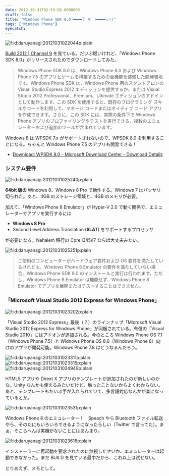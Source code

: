 ```yaml
---
date: 2012-10-31T02:53:58.0000000
draft: false
title: "Windows Phone SDK 8.0 ━━━━(゜∀゜)━━━━ッ!!"
tags: ["Windows Phone"]
eyecatch: 
---
```

<p><img src="20121031022044.png" alt="f:id:daruyanagi:20121031022044p:plain" title="f:id:daruyanagi:20121031022044p:plain" class="hatena-fotolife"></p><p><a href="http://channel9.msdn.com/">Build 2012 | Channel 9</a> を見ている。だいぶ眠いけれど、「Windows Phone SDK 8.0」がリリースされたのでダウンロードしてみた。</p>

<blockquote>
<p>Windows Phone SDK 8.0 は、Windows Phone 8.0 および Windows Phone 7.5 のアプリとゲームを構築するための全機能を装備した開発環境です。Windows Phone SDK は、Windows Phone 用のスタンドアロンの Visual Studio Express 2012 エディションを提供するか、または Visual Studio 2012 Professional、Premium、Ultimate エディションのアドインとして動作します。この SDK を使用すると、既存のプログラミング スキルやコードを利用して、マネージ コードまたはネイティブ コード アプリを作成できます。さらに、この SDK には、実際の条件下で Windows Phone アプリのプロファイリングやテストを実行できる、複数のエミュレーターおよび追加のツールが含まれています。</p>

</blockquote>
<p>Windows 8 は WPSDK 7.x がサポートされないので、WPSDK 8.0 を利用することになる。ちゃんと Windows Phone 7.5 のアプリも開発できる！</p>

<ul>
<li><a href="http://www.microsoft.com/ja-jp/download/details.aspx?id=35471">Download: WPSDK 8.0 - Microsoft Download Center - Download Details</a></li>
</ul>
<div class="section">
<h3>システム要件</h3>
<p><img src="20121031025240.png" alt="f:id:daruyanagi:20121031025240p:plain" title="f:id:daruyanagi:20121031025240p:plain" class="hatena-fotolife"></p><p><b>64bit 版の</b> Windows 8、Windows 8 Pro で動作する。Windows 7 はバッサリ切られた。あと、4GB のストレージ領域と、4GB のメモリが必要。</p><p>加えて、「Windows Phone 8 Emulator」が Hyper-V 2.0 で動く関係で、エミュレーターでアプリを実行するには</p>

<ul>
<li><b>Windows 8 Pro</b></li>
<li>Second Level Address Translation (<b>SLAT</b>) をサポートするプロセッサ</li>
</ul><p>が必要になる。Nehalem 移行の Core i3/i5/i7 ならば大丈夫みたい。</p><p><img src="20121031025251.png" alt="f:id:daruyanagi:20121031025251p:plain" title="f:id:daruyanagi:20121031025251p:plain" class="hatena-fotolife"></p>

<blockquote>
<p>ご使用のコンピューターがハードウェア要件および OS 要件を満たしているけれども、Windows Phone 8 Emulator の要件を満たしていない場合、Windows Phone SDK 8.0 のインストールと実行は行われます。ただし、Windows Phone 8 Emulator は機能せず、Windows Phone 8 Emulator でアプリを展開またはテストすることはできません。</p>

</blockquote>

</div>
<div class="section">
<h3>「Microsoft Visual Studio 2012 Express for Windows Phone」</h3>
<p><img src="20121031023202.png" alt="f:id:daruyanagi:20121031023202p:plain" title="f:id:daruyanagi:20121031023202p:plain" class="hatena-fotolife"></p><p>「Visual Studio 2012 Express」最後（？）のラインナップ「Microsoft Visual Studio 2012 Express for Windows Phone」が同梱されている。有償の「Visual Studio 2010」にはアドオンが追加される。今のところ Windows Phone OS 7.1（Windows Phone 7.5）と Widnows Phone OS 8.0（Windows Phone 8）向けのアプリが開発可能。Windows Phone 7.8 はどうなるんだろう。</p><p><img src="20121031023311.png" alt="f:id:daruyanagi:20121031023311p:plain" title="f:id:daruyanagi:20121031023311p:plain" class="hatena-fotolife"><img src="20121031023315.png" alt="f:id:daruyanagi:20121031023315p:plain" title="f:id:daruyanagi:20121031023315p:plain" class="hatena-fotolife"><img src="20121031024949.png" alt="f:id:daruyanagi:20121031024949p:plain" title="f:id:daruyanagi:20121031024949p:plain" class="hatena-fotolife"></p><p>HTML5 アプリや Dirext X アプリのテンプレートが追加されたのが新しいのかな。Unity なんかも使えるみたいだけど、触ったことないからよくわからない。あと、テンプレートもだいぶ手が入れられていて、多言語対応なんかが楽になっているとか。</p><p><img src="20121031023531.png" alt="f:id:daruyanagi:20121031023531p:plain" title="f:id:daruyanagi:20121031023531p:plain" class="hatena-fotolife"></p><p>Windows Phone 8 のエミュレーター！　Speach やら Bluetooth ファイル転送やら、そのたにもいろいろできるようになったらしい（Twitter で言ってた）。まぁ、そこらへんは実機がないことにはあんまり。</p><p><img src="20121031023616.png" alt="f:id:daruyanagi:20121031023616p:plain" title="f:id:daruyanagi:20121031023616p:plain" class="hatena-fotolife"></p><p>インストーラーに再起動を要求されたのに無視したせいか、エミュレーターは起動できなかった。まだ BUILD を見ている最中だから、これ以上は試せない。</p><p>とりあえず、メモとして。</p>

</div>